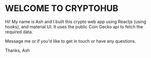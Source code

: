 # WELCOME TO CRYPTOHUB

Hi! My name is Ash and I built this crypto web app using Reactjs (using hooks), and 
material UI.  It uses the public Coin Gecko api to fetch the required data.  

Message me or if you'd like to get in touch or have any questions.

Thanks,
Ash
